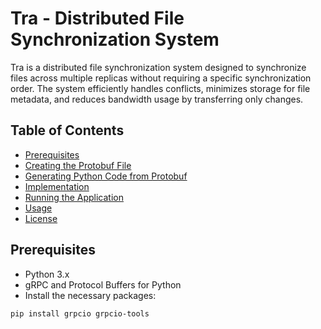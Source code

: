 # Tra - Distributed File Synchronization System

Tra is a distributed file synchronization system designed to synchronize files across multiple replicas without requiring a specific synchronization order. The system efficiently handles conflicts, minimizes storage for file metadata, and reduces bandwidth usage by transferring only changes.

## Table of Contents
- [Prerequisites](#prerequisites)
- [Creating the Protobuf File](#creating-the-protobuf-file)
- [Generating Python Code from Protobuf](#generating-python-code-from-protobuf)
- [Implementation](#implementation)
- [Running the Application](#running-the-application)
- [Usage](#usage)
- [License](#license)

## Prerequisites
- Python 3.x
- gRPC and Protocol Buffers for Python
- Install the necessary packages:
```bash
pip install grpcio grpcio-tools
